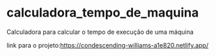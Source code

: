 # calculadora_tempo_de_maquina
Calculadora para calcular o tempo de execução de uma máquina

link para o projeto:https://condescending-williams-a1e820.netlify.app/

